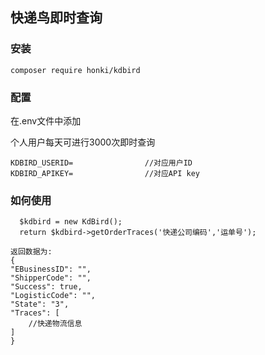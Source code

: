 ## 快递鸟即时查询
### 安装
```
composer require honki/kdbird
```
### 配置
在.env文件中添加

个人用户每天可进行3000次即时查询
```
KDBIRD_USERID=                //对应用户ID
KDBIRD_APIKEY=                //对应API key
```

### 如何使用
```
  $kdbird = new KdBird();
  return $kdbird->getOrderTraces('快递公司编码','运单号');
```
```
返回数据为:
{
"EBusinessID": "",
"ShipperCode": "",
"Success": true,
"LogisticCode": "",
"State": "3",
"Traces": [
    //快递物流信息
]
}
```
